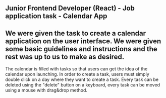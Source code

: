 Junior Frontend Developer (React) - Job application task - Calendar App
----------------------------------------------------------------------------------------------------------------------------------------------------------------------

We were given the task to create a calendar application on the user interface. We were given some basic guidelines and instructions and the rest was up to us to make as desired.
----------------------------------------------------------------------------------------------------------------------------------------------------------------------

The calendar is filled with tasks so that users can get the idea of the calendar upon launching.
In order to create a task, users must simply double click on a day where they want to create a task.
Every task can be deleted using the "delete" button on a keyboard, every task can be moved using a mouse with drag&drop method.


